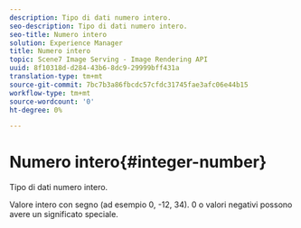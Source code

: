 ```yaml
---
description: Tipo di dati numero intero.
seo-description: Tipo di dati numero intero.
seo-title: Numero intero
solution: Experience Manager
title: Numero intero
topic: Scene7 Image Serving - Image Rendering API
uuid: 8f10318d-d284-43b6-8dc9-29999bff431a
translation-type: tm+mt
source-git-commit: 7bc7b3a86fbcdc57cfdc31745fae3afc06e44b15
workflow-type: tm+mt
source-wordcount: '0'
ht-degree: 0%

---
```



# Numero intero{#integer-number}

Tipo di dati numero intero.

Valore intero con segno (ad esempio 0, -12, 34). 0 o valori negativi possono avere un significato speciale.
